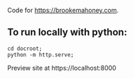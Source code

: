 Code for https://brookemahoney.com.

## To run locally with python:

```
cd docroot;
python -m http.serve;
```

Preview site at https://localhost:8000

